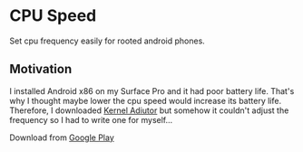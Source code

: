 # CPU Speed
Set cpu frequency easily for rooted android phones.

## Motivation
I installed Android x86 on my Surface Pro and it had poor battery life. That's why I thought maybe lower the cpu speed would increase its battery life. Therefore, I downloaded [Kernel Adiutor](https://play.google.com/store/apps/details?id=com.grarak.kerneladiutor&hl=en_US) but somehow it couldn't adjust the frequency so I had to write one for myself...

Download from [Google Play](https://play.google.com/store/apps/details?id=com.yihengquan.cpuspeed)
